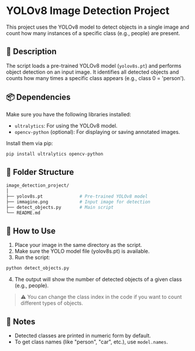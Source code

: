 # YOLOv8 Image Detection Project

This project uses the YOLOv8 model to detect objects in a single image and count how many instances of a specific class (e.g., people) are present.

## 🧾 Description
The script loads a pre-trained YOLOv8 model (`yolov8s.pt`) and performs object detection on an input image. It identifies all detected objects and counts how many times a specific class appears (e.g., class 0 = 'person').

## 📦 Dependencies
Make sure you have the following libraries installed:
- `ultralytics`: For using the YOLOv8 model.
- `opencv-python` (optional): For displaying or saving annotated images.

Install them via pip:

```bash
pip install ultralytics opencv-python
```

## 📁 Folder Structure

```bash
image_detection_project/
│
├── yolov8s.pt              # Pre-trained YOLOv8 model
├── immagine.png            # Input image for detection
├── detect_objects.py       # Main script
└── README.md
```
## 🚀 How to Use
1. Place your image in the same directory as the script.
2. Make sure the YOLO model file (yolov8s.pt) is available.
3. Run the script:

```bash
python detect_objects.py
```
4. The output will show the number of detected objects of a given class (e.g., people).

> ⚠️ You can change the class index in the code if you want to count different types of objects.

## 📝 Notes
- Detected classes are printed in numeric form by default.
- To get class names (like "person", "car", etc.), use `model.names`.
```

